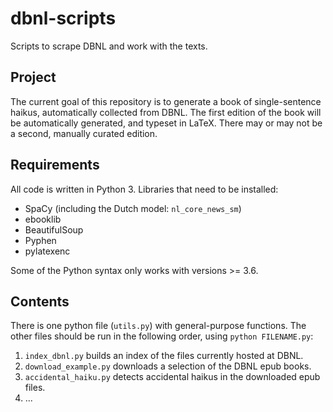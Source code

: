 # dbnl-scripts
Scripts to scrape DBNL and work with the texts.

## Project
The current goal of this repository is to generate a book of single-sentence haikus,
automatically collected from DBNL. 
The first edition of the book will be automatically generated, and typeset in LaTeX.
There may or may not be a second, manually curated edition.

## Requirements
All code is written in Python 3. Libraries that need to be installed:

* SpaCy (including the Dutch model: `nl_core_news_sm`)
* ebooklib
* BeautifulSoup
* Pyphen
* pylatexenc

Some of the Python syntax only works with versions >= 3.6.

## Contents
There is one python file (`utils.py`) with general-purpose functions.
The other files should be run in the following order, using `python FILENAME.py`:

1. `index_dbnl.py` builds an index of the files currently hosted at DBNL.
2. `download_example.py` downloads a selection of the DBNL epub books.
3. `accidental_haiku.py` detects accidental haikus in the downloaded epub files.
4. ...
